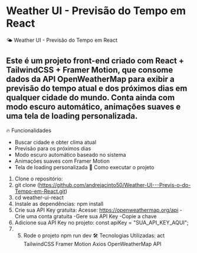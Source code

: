 # Weather UI - Previsão do Tempo em React
  🌤️ Weather UI - Previsão do Tempo em React 
  
  Este é um projeto front-end criado com **React + TailwindCSS + Framer Motion**, que consome dados da API OpenWeatherMap para exibir a previsão do tempo atual e dos próximos dias em qualquer cidade do mundo. Conta ainda com modo escuro automático, animações suaves e uma tela de loading personalizada. 
  ---  
  🔥 Funcionalidades  
  - Buscar cidade e obter clima atual
 - Previsão para os próximos dias
 - Modo escuro automático baseado no sistema
 - Animações suaves com Framer Motion
 - Tela de loading personalizada
  🚀 Como executar o projeto
 1. Clone o repositório:
 2. git clone (https://github.com/andrejacinto50/Weather-UI---Previs-o-do-Tempo-em-React.git)
 3. cd weather-ui-react
 4.  Instale as dependências: npm install
 5.  Crie sua API Key gratuita:
 Acesse: https://openweathermap.org/api
-Crie uma conta gratuita
-Gere sua API Key
-Copie a chave
 4. Adicione sua API Key no projeto:  const apiKey = "SUA_API_KEY_AQUI";
 5. 5. Rode o projeto  npm run dev
       🛠️ Tecnologias Utilizadas:
       act  TailwindCSS
       Framer Motion
       Axios
       OpenWeatherMap API
